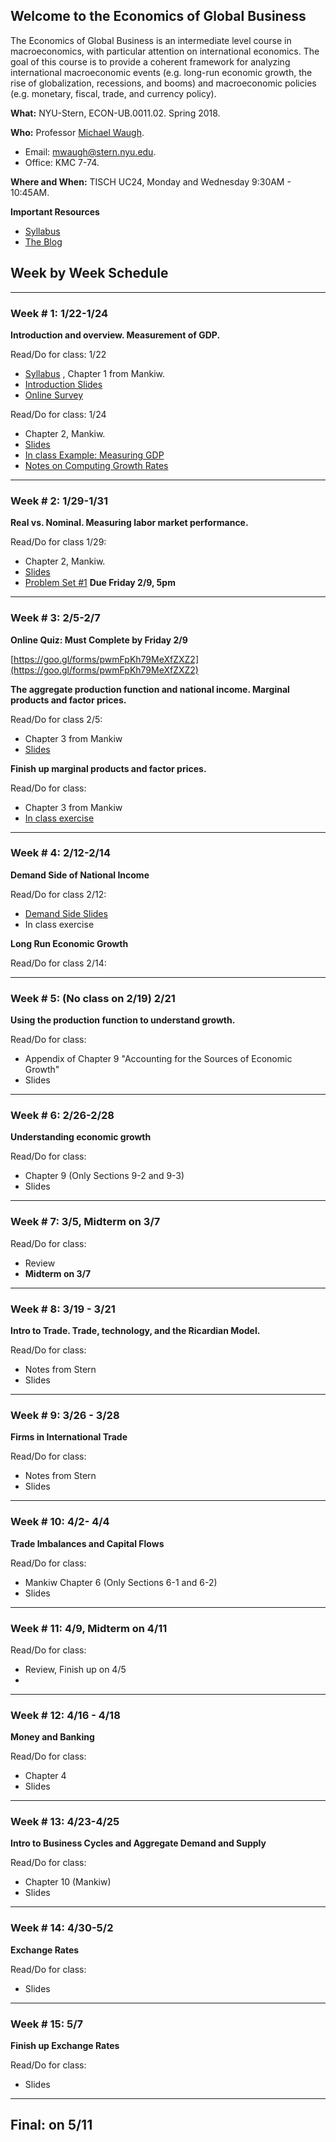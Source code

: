 ## Welcome to the Economics of Global Business

The Economics of Global Business is an intermediate level course in macroeconomics, with particular attention on international economics. The goal of this course is to provide a coherent framework for analyzing international macroeconomic events (e.g. long-run economic growth, the rise of globalization, recessions, and booms) and macroeconomic policies (e.g. monetary, fiscal, trade, and currency policy).

**What:** NYU-Stern, ECON-UB.0011.02. Spring 2018.

**Who:** Professor [Michael Waugh](https://www.waugheconomics.com).
- Email: [mwaugh@stern.nyu.edu](mailto:mwaugh@stern.nyu.edu).
- Office: KMC 7-74.

**Where and When:** TISCH UC24, Monday and Wednesday 9:30AM - 10:45AM.

**Important Resources**
- [Syllabus](https://github.com/mwaugh0328/EGB/raw/master/materials/syllabus/syllabus_waugh_egb_spring_2018.pdf)  
- [The Blog](egb_blog.md)


## Week by Week Schedule

---

### Week # 1:  1/22-1/24
**Introduction and overview. Measurement of GDP.**

Read/Do for class: 1/22
  - [Syllabus](https://github.com/mwaugh0328/EGB/raw/master/materials/syllabus/syllabus_waugh_egb_spring_2018.pdf) , Chapter 1 from Mankiw.
  - [Introduction Slides](https://github.com/mwaugh0328/EGB/raw/master/materials/intro/week1.intro_egb.pdf)
  - [Online Survey](https://goo.gl/forms/SHPrtRM5rBcKXtUj2)

Read/Do for class: 1/24
  - Chapter 2, Mankiw.
  - [Slides](https://github.com/mwaugh0328/EGB/raw/master/materials/measurement/week1.measurement_egb.pdf)
  - [In class Example: Measuring GDP](https://github.com/mwaugh0328/EGB/raw/master/materials/measurement/inclass_gdp.pdf)
  - [Notes on Computing Growth Rates](https://github.com/mwaugh0328/EGB/raw/master/materials/measurement/notes_growth_rates.pdf)

---

### Week # 2: 1/29-1/31
**Real vs. Nominal. Measuring labor market performance.**

Read/Do for class 1/29:
  - Chapter 2, Mankiw.
  - [Slides](https://github.com/mwaugh0328/EGB/raw/master/materials/measurement/week1.measurement_egb.pdf)
  - [Problem Set #1](https://github.com/mwaugh0328/EGB/raw/master/materials/problem_sets/egb.ps1.pdf) **Due Friday 2/9, 5pm**

---

### Week # 3: 2/5-2/7

**Online Quiz: Must Complete by Friday 2/9**

[https://goo.gl/forms/pwmFpKh79MeXfZXZ2](https://goo.gl/forms/pwmFpKh79MeXfZXZ2)

**The aggregate production function and national income. Marginal products and factor prices.**

Read/Do for class 2/5:
  - Chapter 3 from Mankiw
  - [Slides](https://github.com/mwaugh0328/EGB/raw/master/materials/week2/week2.national_income.pdf)


**Finish up marginal products and factor prices.**

Read/Do for class:
  - Chapter 3 from Mankiw
  - [In class exercise](https://github.com/mwaugh0328/EGB/raw/master/materials/week2/week2.egb_inclass_mpl.pdf)

---

### Week # 4: 2/12-2/14
**Demand Side of National Income**

Read/Do for class 2/12:
  - [Demand Side Slides](https://github.com/mwaugh0328/EGB/raw/master/materials/week3/week3.national_income_demand.pdf)
  - In class exercise

**Long Run Economic Growth**

Read/Do for class 2/14:

---

### Week # 5: (No class on 2/19) 2/21
**Using the production function to understand growth.**

Read/Do for class:
  - Appendix of Chapter 9 "Accounting for the Sources of Economic Growth"
  - Slides

---

### Week # 6: 2/26-2/28

**Understanding economic growth**

Read/Do for class:
  - Chapter 9 (Only Sections 9-2 and 9-3)
  - Slides

---

### Week # 7: 3/5, **Midterm on 3/7**
Read/Do for class:
  - Review
  - **Midterm on 3/7**

---

### Week # 8: 3/19 - 3/21

**Intro to Trade. Trade, technology, and the Ricardian Model.**

Read/Do for class:
  - Notes from Stern
  - Slides

---

### Week # 9: 3/26 - 3/28

**Firms in International Trade**

Read/Do for class:
  - Notes from Stern
  - Slides

---

### Week # 10: 4/2- 4/4

**Trade Imbalances and Capital Flows**

Read/Do for class:
  - Mankiw Chapter 6 (Only Sections 6-1 and 6-2)
  - Slides

---

### Week # 11: 4/9, **Midterm on 4/11**

Read/Do for class:
  - Review, Finish up on 4/5
  -

---

### Week # 12: 4/16 - 4/18

**Money and Banking**

Read/Do for class:
  - Chapter 4
  - Slides

---

### Week # 13: 4/23-4/25

**Intro to Business Cycles and Aggregate Demand and Supply**

Read/Do for class:
  - Chapter 10 (Mankiw)
  - Slides


---

### Week # 14: 4/30-5/2

**Exchange Rates**

Read/Do for class:
  - Slides

---
### Week # 15: 5/7

**Finish up Exchange Rates**

Read/Do for class:
  - Slides

---

## Final: on 5/11
